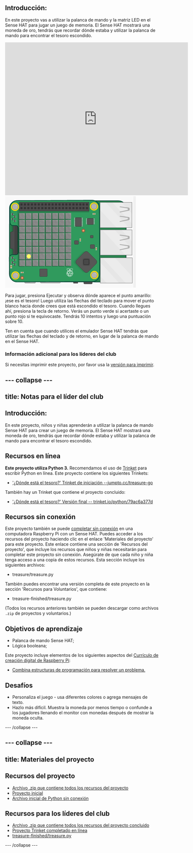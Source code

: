 ## Introducción:

En este proyecto vas a utilizar la palanca de mando y la matriz LED en el Sense HAT para jugar un juego de memoria. El Sense HAT mostrará una moneda de oro, tendrás que recordar dónde estaba y utilizar la palanca de mando para encontrar el tesoro escondido.

<div class="trinket">
  <iframe src="https://trinket.io/embed/python/79ac6a377d?outputOnly=true&start=result" width="600" height="500" frameborder="0" marginwidth="0" marginheight="0" allowfullscreen mark="crwd-mark">
</iframe> <img src="images/treasure-final.png" />
</div>

Para jugar, presiona Ejecutar y observa dónde aparece el punto amarillo: ¡ese es el tesoro! Luego utiliza las flechas del teclado para mover el punto blanco hacia donde crees que está escondido el tesoro. Cuando llegues ahí, presiona la tecla de retorno. Verás un punto verde si acertaste o un punto rojo si te equivocaste. Tendrás 10 intentos y luego una puntuación sobre 10.

Ten en cuenta que cuando utilices el emulador Sense HAT tendrás que utilizar las flechas del teclado y de retorno, en lugar de la palanca de mando en el Sense HAT.

### Información adicional para los líderes del club

Si necesitas imprimir este proyecto, por favor usa la [versión para imprimir](https://projects.raspberrypi.org/es-LA/projects/wheres-the-treasure/print).

--- collapse ---
---
title: Notas para el líder del club
---

## Introducción:

En este proyecto, niños y niñas aprenderán a utilizar la palanca de mando Sense HAT para crear un juego de memoria. El Sense HAT mostrará una moneda de oro, tendrás que recordar dónde estaba y utilizar la palanca de mando para encontrar el tesoro escondido.

## Recursos en línea

**Este proyecto utiliza Python 3.** Recomendamos el uso de [Trinket](https://trinket.io/) para escribir Python en línea. Este proyecto contiene los siguientes Trinkets:

* ['¿Dónde está el tesoro?' Trinket de iniciación --jumpto.cc/treasure-go](http://jumpto.cc/treasure-go)

También hay un Trinket que contiene el proyecto concluido:

* ['¿Dónde está el tesoro?' Versión final -- trinket.io/python/79ac6a377d](https://trinket.io/python/79ac6a377d)

## Recursos sin conexión

Este proyecto también se puede [completar sin conexión](https://www.codeclubprojects.org/en-GB/resources/physical-sense-hat/) en una computadora Raspberry Pi con un Sense HAT. Puedes acceder a los recursos del proyecto haciendo clic en el enlace 'Materiales del proyecto' para este proyecto. Este enlace contiene una sección de 'Recursos del proyecto', que incluye los recursos que niños y niñas necesitarán para completar este proyecto sin conexión. Asegúrate de que cada niño y niña tenga acceso a una copia de estos recursos. Esta sección incluye los siguientes archivos:

* treasure/treasure.py

También puedes encontrar una versión completa de este proyecto en la sección 'Recursos para Voluntarios', que contiene:

* treasure-finished/treasure.py

(Todos los recursos anteriores también se pueden descargar como archivos `.zip` de proyectos y voluntarios.)

## Objetivos de aprendizaje

* Palanca de mando Sense HAT;
* Lógica booleana;

Este proyecto incluye elementos de los siguientes aspectos del [Currículo de creación digital de Raspberry Pi](http://rpf.io/curriculum):

* [Combina estructuras de programación para resolver un problema.](https://www.raspberrypi.org/curriculum/programming/builder)

## Desafíos

* Personaliza el juego - usa diferentes colores o agrega mensajes de texto. 
* Hazlo más difícil. Muestra la moneda por menos tiempo o confunde a los jugadores llenando el monitor con monedas después de mostrar la moneda oculta. 

--- /collapse ---

--- collapse ---
---
title: Materiales del proyecto
---

## Recursos del proyecto

* [Archivo .zip que contiene todos los recursos del proyecto](resources/treasure-project-resources.zip)
* [Proyecto inicial](http://jumpto.cc/treasure-go)
* [Archivo inicial de Python sin conexión](resources/treasure-treasure.py)

## Recursos para los líderes del club

* [Archivo .zip que contiene todos los recursos del proyecto concluido](resources/treasure-volunteer-resources.zip)
* [Proyecto Trinket completado en línea](https://trinket.io/python/79ac6a377d)
* [treasure-finished/treasure.py](resources/treasure-finished-treasure.py)

--- /collapse ---